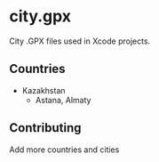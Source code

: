 city.gpx
========

City .GPX files used in Xcode projects.

Countries
---------
- Kazakhstan
  - Astana, Almaty

Contributing
---------
Add more countries and cities
